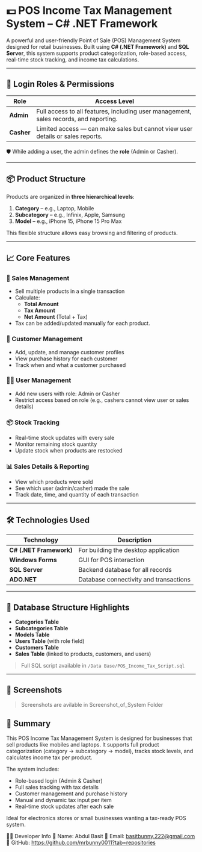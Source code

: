 # 💵 POS Income Tax Management System – C# .NET Framework

A powerful and user-friendly Point of Sale (POS) Management System designed for retail businesses. Built using **C# (.NET Framework)** and **SQL Server**, this system supports product categorization, role-based access, real-time stock tracking, and income tax calculations.

---

## 🔑 Login Roles & Permissions

| Role   | Access Level |
|--------|--------------|
| **Admin** | Full access to all features, including user management, sales records, and reporting. |
| **Casher** | Limited access — can make sales but cannot view user details or sales reports. |

🛡️ While adding a user, the admin defines the **role** (Admin or Casher).

---

## 📦 Product Structure

Products are organized in **three hierarchical levels**:

1. **Category** – e.g., Laptop, Mobile  
2. **Subcategory** – e.g., Infinix, Apple, Samsung  
3. **Model** – e.g., iPhone 15, iPhone 15 Pro Max

This flexible structure allows easy browsing and filtering of products.

---

## 📈 Core Features

### 🛒 Sales Management
- Sell multiple products in a single transaction
- Calculate:
  - **Total Amount**
  - **Tax Amount**
  - **Net Amount** (Total + Tax)
- Tax can be added/updated manually for each product.

### 👤 Customer Management
- Add, update, and manage customer profiles
- View purchase history for each customer
- Track when and what a customer purchased

### 👨‍💼 User Management
- Add new users with role: Admin or Casher
- Restrict access based on role (e.g., cashers cannot view user or sales details)

### 📦 Stock Tracking
- Real-time stock updates with every sale
- Monitor remaining stock quantity
- Update stock when products are restocked

### 📊 Sales Details & Reporting
- View which products were sold
- See which user (admin/casher) made the sale
- Track date, time, and quantity of each transaction

---

## 🛠️ Technologies Used

| Technology         | Description                  |
|--------------------|------------------------------|
| **C# (.NET Framework)** | For building the desktop application |
| **Windows Forms**       | GUI for POS interaction              |
| **SQL Server**          | Backend database for all records     |
| **ADO.NET**             | Database connectivity and transactions |

---

## 📂 Database Structure Highlights

- **Categories Table**
- **Subcategories Table**
- **Models Table**
- **Users Table** (with role field)
- **Customers Table**
- **Sales Table** (linked to products, customers, and users)
  

> Full SQL script available in `/Data Base/POS_Income_Tax_Script.sql`

---

## 📸 Screenshots

>Screenshots are avilable in Screenshot_of_System Folder

## 📌 Summary

This POS Income Tax Management System is designed for businesses that sell products like mobiles and laptops. It supports full product categorization (category → subcategory → model), tracks stock levels, and calculates income tax per product.

The system includes:
- Role-based login (Admin & Casher)
- Full sales tracking with tax details
- Customer management and purchase history
- Manual and dynamic tax input per item
- Real-time stock updates after each sale

Ideal for electronics stores or small businesses wanting a tax-ready POS system.

👨‍💻 Developer Info
👤 Name: Abdul Basit
📧 Email: basitbunny.222@gmail.com
🔗 GitHub: https://github.com/mrbunny0011?tab=repositories
